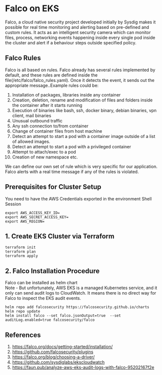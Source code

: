 # Falco on EKS
Falco, a cloud native security project developed initially by Sysdig makes it possible for real time monitoring and alerting based on pre-defined and custom rules. It acts as an intelligent security camera which can monitor files, process, networking events happening inside every single pod inside the cluster and alert if a behaviour steps outside specified policy.

## Falco Rules
Falco is all based on rules. Falco already has several rules implemented by default, and these rules are defined inside the file(/etc/falco/falco_rules.yaml). Once it detects the event, it sends out the appropriate message..Example rules could be:

1. Installation of packages, libraries inside any container
2. Creation, deletion, rename and modification of files and folders inside the container after it starts running
3. Execution of binaries like bash, ssh, docker binary, debian binaries, vpn client, mail binaries
4. Unusual outbound traffic
5. Any ssh connection to/from container
6. Change of container files from host machine
7.  Detect an attempt to start a pod with a container image outside of a list of allowed images.
8. Detect an attempt to start a pod with a privileged container
9. Attempt to attach/exec to a pod
10. Creation of new namespace etc.

We can define our own set of rule which is very specific for our application. Falco alerts with a real time message if any of the rules is violated.

## Prerequisites for Cluster Setup
You need to have the AWS Credentials exported in the environment Shell Session
```
export AWS_ACCESS_KEY_ID=
export AWS_SECRET_ACCESS_KEY=
export AWS_REGION=
```

## 1. Create EKS Cluster via Terraform
```
terraform init
terraform plan
terraform apply
```

## 2. Falco Installation Procedure
Falco can be installed as helm chart </br>
Note  - But unfortunately, AWS EKS is a managed Kubernetes service, and it only can send audit logs to CloudWatch. It means there is no direct way for Falco to inspect the EKS audit events.
```
helm repo add falcosecurity https://falcosecurity.github.io/charts
helm repo update
helm install falco --set falco.jsonOutput=true  --set auditLog.enabled=true falcosecurity/falco
```


## References
1. https://falco.org/docs/getting-started/installation/
2. https://github.com/falcosecurity/plugins
3. https://falco.org/blog/choosing-a-driver/
4. https://github.com/sysdiglabs/ekscloudwatch
5. https://faun.pub/analyze-aws-eks-audit-logs-with-falco-95202167f2e
